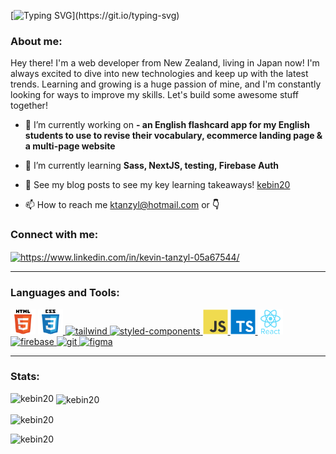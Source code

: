 [![Typing SVG](https://readme-typing-svg.herokuapp.com?font=Quicksand&size=26&duration=2000&pause=1000&color=4CC9F0&background=405FE300&multiline=true&width=535&height=90&lines=Hey!+Nice+to+meet+you%2C+I'm+Kevin+Tanzyl.;Welcome+to+my+profile!)](https://git.io/typing-svg)

<h3 align="left">About me:</h3>

Hey there! I'm a web developer from New Zealand, living in Japan now! I'm always excited to dive into new technologies and keep up with the latest trends. Learning and growing is a huge passion of mine, and I'm constantly looking for ways to improve my skills. Let's build some awesome stuff together!

- 🔭 I’m currently working on **- an English flashcard app for my English students to use to revise their vocabulary, ecommerce landing page & a multi-page website**

- 🌱 I’m currently learning **Sass, NextJS, testing, Firebase Auth**

- 📝 See my blog posts to see my key learning takeaways! [kebin20](https://dev.to/kebin20)

- 📫 How to reach me ktanzyl@hotmail.com or **👇**

<h3 align="left">Connect with me:</h3>
<p align="left">
<a href="https://www.linkedin.com/in/kevin-tanzyl" target="blank"><img align="center" src="https://raw.githubusercontent.com/rahuldkjain/github-profile-readme-generator/master/src/images/icons/Social/linked-in-alt.svg" alt="https://www.linkedin.com/in/kevin-tanzyl-05a67544/" height="30" width="40" /></a>
</p>

<hr>

<h3 align="left">Languages and Tools:</h3>
  <p align="left"> 
   <img src="https://raw.githubusercontent.com/devicons/devicon/master/icons/html5/html5-original-wordmark.svg" alt="html5" width="40" height="40"/> 
   <a href="https://www.w3schools.com/css/" target="_blank" rel="noreferrer"> 
    <img src="https://raw.githubusercontent.com/devicons/devicon/master/icons/css3/css3-original-wordmark.svg" alt="css3" width="40" height="40"/> 
   </a> 
   <a href="https://tailwindcss.com/" target="_blank" rel="noreferrer"> 
    <img src="https://www.vectorlogo.zone/logos/tailwindcss/tailwindcss-icon.svg" alt="tailwind" width="40" height="40"/> 
   </a> 
     <a href="https://styled-components.com/" target="_blank" rel="noreferrer"> 
    <img src="https://styled-components.com/logo.png" alt="styled-components" width="40" height="40"/> 
   </a> 
   <a href="https://developer.mozilla.org/en-US/docs/Web/JavaScript" target="_blank" rel="noreferrer"> 
    <img src="https://raw.githubusercontent.com/devicons/devicon/master/icons/javascript/javascript-original.svg" alt="javascript" width="40" height="40"/>    </a> 
  <a href="https://www.typescriptlang.org/" target="_blank" rel="noreferrer"> 
    <img src="https://raw.githubusercontent.com/devicons/devicon/master/icons/typescript/typescript-original.svg" alt="typescript" width="40" height="40"/>   </a> 
  <a href="https://reactjs.org/" target="_blank" rel="noreferrer"> 
    <img src="https://raw.githubusercontent.com/devicons/devicon/master/icons/react/react-original-wordmark.svg" alt="react" width="40" height="40"/> 
   </a> 
   <a href="https://firebase.google.com/" target="_blank" rel="noreferrer"> 
    <img src="https://www.vectorlogo.zone/logos/firebase/firebase-icon.svg" alt="firebase" width="40" height="40"/> 
   </a> 
   <a href="https://git-scm.com/" target="_blank" rel="noreferrer"> 
    <img src="https://www.vectorlogo.zone/logos/git-scm/git-scm-icon.svg" alt="git" width="40" height="40"/> </a> <a href="https://www.w3.org/html/"    target="_blank" rel="noreferrer"> 
   </a> 
  <a href="https://www.figma.com/" target="_blank" rel="noreferrer"> <img src="https://www.vectorlogo.zone/logos/figma/figma-icon.svg" alt="figma" width="40" height="40"/> </a>
</p>

<hr>

<h3 align="left">Stats:</h3>

<p><img align="left" src="https://github-readme-stats.vercel.app/api/top-langs?username=kebin20&show_icons=true&theme=tokyonight&locale=en&layout=compact" alt="kebin20" /></p>

<p>&nbsp;<img align="center" src="https://github-readme-stats.vercel.app/api?username=kebin20&show_icons=true&theme=tokyonight&locale=en" alt="kebin20" /></p>

<p><img align="center" src="https://github-readme-streak-stats.herokuapp.com/?user=kebin20&theme=highcontrast" alt="kebin20" /></p>

<p align="left"> <img src="https://komarev.com/ghpvc/?username=kebin20&label=Profile%20views&color=9edaff&style=flat" alt="kebin20" /> </p>
